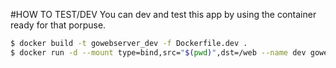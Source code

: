 #HOW TO TEST/DEV
You can dev and test this app by using the container ready for that porpuse.

```bash
$ docker build -t gowebserver_dev -f Dockerfile.dev .
$ docker run -d --mount type=bind,src="$(pwd)",dst=/web --name dev gowebserver_dev
```
